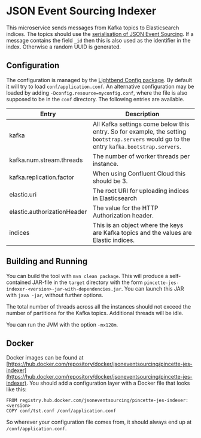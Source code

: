 # JSON Event Sourcing Indexer

This microservice sends messages from Kafka topics to Elasticsearch indices. The topics should use the [serialisation of JSON Event Sourcing](https://www.javadoc.io/static/net.pincette/pincette-jes-util/1.1.3/net/pincette/jes/util/JsonSerde.html). If a message contains the field ```_id``` then this is also used as the identifier in the index. Otherwise a random UUID is generated.

## Configuration

The configuration is managed by the 
[Lightbend Config package](https://github.com/lightbend/config). By default it will try to load ```conf/application.conf```. An alternative configuration may be loaded by adding ```-Dconfig.resource=myconfig.conf```, where the file is also supposed to be in the ```conf``` directory. The following entries are available.

|Entry|Description|
|---|---|
|kafka|All Kafka settings come below this entry. So for example, the setting ```bootstrap.servers``` would go to the entry ```kafka.bootstrap.servers```.|
|kafka.num.stream.threads|The number of worker threads per instance.|
|kafka.replication.factor|When using Confluent Cloud this should be 3.|
|elastic.uri|The root URI for uploading indices in Elasticsearch|
|elastic.authorizationHeader|The value for the HTTP Authorization header.|
|indices|This is an object where the keys are Kafka topics and the values are Elastic indices.|

## Building and Running

You can build the tool with ```mvn clean package```. This will produce a self-contained JAR-file in the ```target``` directory with the form ```pincette-jes-indexer-<version>-jar-with-dependencies.jar```. You can launch this JAR with ```java -jar```, without further options.

The total number of threads across all the instances should not exceed the number of partitions for the Kafka topics. Additional threads will be idle.

You can run the JVM with the option ```-mx128m```.

## Docker

Docker images can be found at [https://hub.docker.com/repository/docker/jsoneventsourcing/pincette-jes-indexer](https://hub.docker.com/repository/docker/jsoneventsourcing/pincette-jes-indexer). You should add a configuration layer with a Docker file that looks like this:

```
FROM registry.hub.docker.com/jsoneventsourcing/pincette-jes-indexer:<version>
COPY conf/tst.conf /conf/application.conf
```

So wherever your configuration file comes from, it should always end up at ```/conf/application.conf```.
